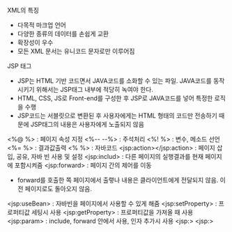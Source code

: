 XML의 특징 
- 다목적 마크업 언어
- 다양한 종류의 데이터를 손쉽게 교환
- 확장성이 우수
- 모든 XML 문서는 유니코드 문자로만 이루어짐

JSP 태그 
- JSP는 HTML 기반 코드면서 JAVA코드를 소화할 수 있는 파일.
JAVA코드를 동작시키기 위해서는 JSP태그 내부에 적당히 녹여야 한다. 
- HTML, CSS, JS로 Front-end를 구성한 후 JSP로 JAVA코드를 넣어 특정한 로직을 수행
- JSP코드는 서블릿으로 변환된 후 사용자에게는 HTML 형태의 코드만 전송하기 때문에 JSP태그의 내용은 사용자에게 노출되지 않음

<%@ %> : 페이지 속성 지정
<%-- --%> : 주석처리 
<%! %> : 변수, 메소드 선언
<%= %> : 결과값출력
<% %> : 자바코드 
\<jsp:action></jsp:action> : 페이지 삽입, 공유, 자바 빈 사용 및 설정 
\<jsp:includ> : 다른 페이지의 실행결과를 현재 페이지에 포함시켜줌
\<jsp:forward> : 페이지 간의 제어를 이동
- forward를 호출한 쪽 페이지에서 출렿나 내용은 클라이언트에게 전달되지 않음. 
이전 페이지로도 돌아오지 않음.

\<jsp:useBean> : 자바빈을 페이지에서 사용할 수 있게 해줌
\<jsp:setProperty> : 프로퍼티값 세팅시 사용
\<jsp:getProperty> : 프로퍼티값을 가져올 때 사용
\<jsp:param> : include, forward 안에서 사용, 인자 추가시 사용
\<jsp:>
\<jsp:>